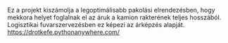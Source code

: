 Ez a projekt kiszámolja a legoptimálisabb pakolási elrendezésben, hogy mekkora helyet foglalnak el az áruk a kamion rakterének teljes hosszából.
Logisztikai fuvarszervezésben ez képezi az árképzés alapját.
https://drotkefe.pythonanywhere.com/
